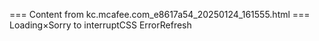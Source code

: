 === Content from kc.mcafee.com_e8617a54_20250124_161555.html ===
Loading×Sorry to interruptCSS ErrorRefresh
